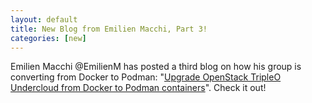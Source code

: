 ```yaml
---
layout: default
title: New Blog from Emilien Macchi, Part 3!
categories: [new]
---
```

Emilien Macchi @EmilienM has posted a third blog on how his group is converting from Docker to Podman: "[Upgrade OpenStack TripleO Undercloud from Docker to Podman containers](http://my1.fr/blog/openstack-containerization-with-podman-part-3-upgrades/)".  Check it out!
